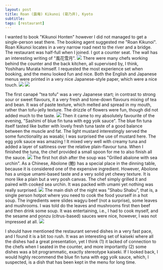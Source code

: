 ```yaml
---
layout: post
title: Roan (露庵) Kikunoi (菊乃井), Kyoto
subtitle: 
tags: [restaurant]
---
```


I wanted to book "Kikunoi Honten" however I did not managed to get a single-person seat there.
The booking agent suggested me "Roan Kikunoi".
Roan Kikunoi locates in a very narrow road next to the river and a bridge.
The restaurant was half-full when I joined.
I got a counter seat.
The wall has an interesting writing of  "風花雪月".
<img src="{{ 'img/Roan-Kikunoi-wall.jpg' | relative_url }}" />
There were many chefs working behind the counter and the back kitchen, all supervised by, I think, Yoshiharu Murata himself.
I requested the most experience set when booking, and the menu looked fun and nice.
Both the English and Japanese menus were printed in a very nice Japanese-style paper, which were a nice touch.
<img src="{{ 'img/Roan-Kikunoi-menu.jpg' | relative_url }}" />
<img src="{{ 'img/Roan-Kikunoi-menu-2.jpg' | relative_url }}" />

The first canapé "tea tofu" was a very Japanese start; in contrast to strong sour or sweet flavours, it a very fresh and tone-down flavours mixing of tea and bean.
It was of paste texture, which melted and spread in my mouth, rather than tofu-jelly texture.
The drizzle of flowers were fun, though did not added much to the taste.
<img src="{{ 'img/Roan-Kikunoi-tofu.jpg' | relative_url }}" />
Then it came to my absolutely favourite of the evening, "Sashimi of blue fin tuna with egg yolk sauce".
The blue fin tuna itself tasted like butter with lovely fresh tuna taste of a good balance between the muscle and fat.
The light mustard interestingly served the some functionality as wasabi; I was surprised the use of mustard here.
The egg yolk sauce was amazing ! 
It mixed very well with creamy tuna and added a layer of saltiness over the relative plain-flavour tuna.
When I finished the tuna, the chef provided a small spoon for me to also finish all the sauce.
<img src="{{ 'img/Roan-Kikunoi-tuna.jpg' | relative_url }}" />
The first hot dish after the soup was "Grilled abalone with sea urchin".
As a Chinese, Abolone (鮑) has a special place in the dinning table, because it is considered one of the expensive ingredient.
However, Abolone has a unique umami-based taste and a very solid yet chewy texture.
It is more like a plain but a very posh canvas.
The chef simply grilled it and paired with cooked sea urchin.
It was packed with umami yet nothing was really surprised.
<img src="{{ 'img/Roan-Kikunoi-abolone.jpg' | relative_url }}" />
The main dish of the night was "Shabu Shabu", that is, a single person hotpot where you need to cook the food yourself in a hot soup.
The ingredients were slides wagyu beef (not a surprise), some leaves and mushrooms.
I was told do the leaves and mushrooms first then beef and then drink some soup.
It was entertaining, i.e., I had to cook myself, and the sesame and ponzu (citrus-based) sauces were nice, however, I was not impressed at all.
<img src="{{ 'img/Roan-Kikunoi-hot-pot.jpg' | relative_url }}" />

I should have mentioned the restaurant served dishes in a very fast pace, and I found it is a bit too rush.
It was an interesting set of kaiseki where all the dishes had a great presentation, yet I think (1) it lacked of connection to the chefs when I seated in the counter, and more importantly (2) some dishes was a bit programmatic, exactly stereotype kaiseki.
If I looked back, I would highly recommend the blue fin tuna with egg yolk sauce, which, I suspected, is a dish that has been kept in the menu for long time.
